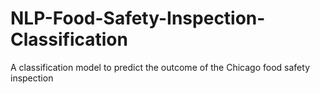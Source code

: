 # NLP-Food-Safety-Inspection-Classification
A classification model to predict the outcome of the Chicago food safety inspection 
